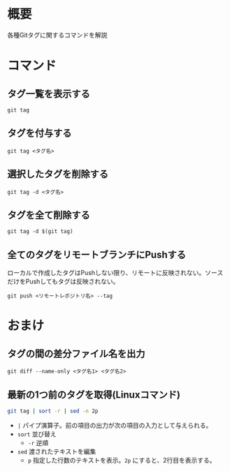 # 概要
各種Gitタグに関するコマンドを解説

# コマンド
## タグ一覧を表示する
```git
git tag
```

## タグを付与する
```git
git tag <タグ名>
```

## 選択したタグを削除する
```git
git tag -d <タグ名>
```

## タグを全て削除する
```git
git tag -d $(git tag)
```

## 全てのタグをリモートブランチにPushする
ローカルで作成したタグはPushしない限り、リモートに反映されない。ソースだけをPushしてもタグは反映されない。
```git
git push <リモートレポジトリ名> --tag
```

# おまけ
## タグの間の差分ファイル名を出力
```git
git diff --name-only <タグ名1> <タグ名2>
```

## 最新の1つ前のタグを取得(Linuxコマンド)
```bash
git tag | sort -r | sed -n 2p
```
- ```|``` パイプ演算子。前の項目の出力が次の項目の入力として与えられる。
- ```sort``` 並び替え
  - ```-r``` 逆順
- ```sed``` 渡されたテキストを編集
  - ```p``` 指定した行数のテキストを表示。```2p``` にすると、2行目を表示する。
